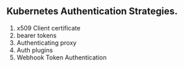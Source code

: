 ## Kubernetes Authentication Strategies.

1. x509 Client certificate
2. bearer tokens
3. Authenticating proxy
4. Auth plugins
5. Webhook Token Authentication
